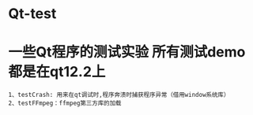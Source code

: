 # Qt-test
# 一些Qt程序的测试实验 所有测试demo都是在qt12.2上

	1、testCrash: 用来在qt调试时,程序奔溃时捕获程序异常（借用window系统库）
	2、testFFmpeg：ffmpeg第三方库的加载
